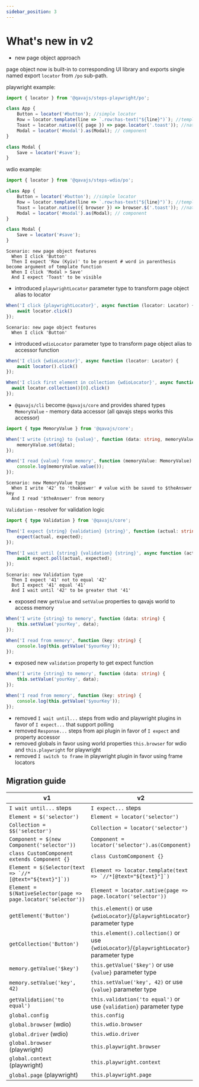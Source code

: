 ```yaml
---
sidebar_position: 3
---
```


# What's new in v2

- new page object approach

page object now is built-in to corresponding UI library and exports single named export `locator` from `/po` sub-path. 

playwright example:
```typescript
import { locator } from '@qavajs/steps-playwright/po';

class App {
    Button = locator('#button'); //simple locator
    Row = locator.template(line => `.row:has-text("${line}")`); //template locator
    Toast = locator.native(({ page }) => page.locator('.toast')); //native locator
    Modal = locator('#modal').as(Modal); // component
}

class Modal {
    Save = locator('#save');   
}
```

wdio example:
```typescript
import { locator } from '@qavajs/steps-wdio/po';

class App {
    Button = locator('#button'); //simple locator
    Row = locator.template(line => `.row:has-text("${line}")`); //template locator
    Toast = locator.native(({ browser }) => browser.$('.toast')); //native locator
    Modal = locator('#modal').as(Modal); // component
}

class Modal {
    Save = locator('#save');   
}
```

```gherkin
Scenario: new page object features
  When I click 'Button'
  Then I expect 'Row (Kyiv)' to be present # word in parenthesis become argument of template function
  When I click 'Modal > Save'
  And I expect 'Toast' to be visible
```

- introduced `playwrightLocator` parameter type to transform page object alias to locator
```typescript
When('I click {playwrightLocator}', async function (locator: Locator) {
    await locator.click()
});
```

```gherkin
Scenario: new page object features
  When I click 'Button'
```

- introduced `wdioLocator` parameter type to transform page object alias to accessor function
```typescript
When('I click {wdioLocator}', async function (locator: Locator) {
    await locator().click()
});

When('I click first element in collection {wdioLocator}', async function (locator: Locator) {
  await locator.collection()[0].click()
});
```

- `@qavajs/cli` become `@qavajs/core` and provides shared types
  `MemoryValue` - memory data accessor (all qavajs steps works this accessor)

```typescript
import { type MemoryValue } from '@qavajs/core';

When('I write {string} to {value}', function (data: string, memoryValue: MemoryValue) {
    memoryValue.set(data);
});

When('I read {value} from memory', function (memoryValue: MemoryValue) {
    console.log(memoryValue.value());
});
```

```gherkin
Scenario: new MemoryValue type
  When I write '42' to 'theAnswer' # value with be saved to $theAnswer key
  And I read '$theAnswer' from memory
```

`Validation` - resolver for validation logic
```typescript
import { type Validation } from '@qavajs/core';

Then('I expect {string} {validation} {string}', function (actual: string, expect: Validation, expected: string) {
    expect(actual, expected);
});

Then('I wait until {string} {validation} {string}', async function (actual: string, expect: Validation, expected: string) {
    await expect.poll(actual, expected);
});
```

```gherkin
Scenario: new Validation type
  Then I expect '41' not to equal '42'
  But I expect '41' equal '41'
  And I wait until '42' to be greater that '41'
```

- exposed new `getValue` and `setValue` properties to qavajs world to access memory
```typescript
When('I write {string} to memory', function (data: string) {
    this.setValue('yourKey', data);
});

When('I read from memory', function (key: string) {
    console.log(this.getValue('$yourKey'));
});
```

- exposed new `validation` property to get expect function
```typescript
When('I write {string} to memory', function (data: string) {
    this.setValue('yourKey', data);
});

When('I read from memory', function (key: string) {
    console.log(this.getValue('$yourKey'));
});
```

- removed `I wait until...` steps from wdio and playwright plugins in favor of `I expect...` that support polling
- removed `Response...` steps from api plugin in favor of `I expect` and property accessor
- removed globals in favor using world properties `this.browser` for wdio and `this.playwright` for playwright
- removed `I switch to frame` in playwright plugin in favor using frame locators


## Migration guide

| v1                                                               | v2                                                                                        |
|------------------------------------------------------------------|-------------------------------------------------------------------------------------------|
| `I wait until...` steps                                          | `I expect...` steps                                                                       |
| `Element = $('selector')`                                        | `Element = locator('selector')`                                                           |                                                                            
| `Collection = $$('selector')`                                    | `Collection = locator('selector')`                                                        |                                                                            
| `Component = $(new Component('selector'))`                       | `Component = locator('selector').as(Component)`                                           | 
| `class CustomComponent extends Component {}`                     | `class CustomComponent {}`                                                                |
| ``Element = $(Selector(text => `//*[@text="${text}"]`))``        | ``Element => locator.template(text => `//*[@text="${text}"]`)``                           |
| ``Element = $(NativeSelector(page => page.locator('selector'))`` | ``Element = locator.native(page => page.locator('selector'))``                            |
| `getElement('Button')`                                           | `this.element()` or use `{wdioLocator}`/`{playwrightLocator}` parameter type              |
| `getCollection('Button')`                                        | `this.element().collection()` or use `{wdioLocator}`/`{playwrightLocator}` parameter type |
| `memory.getValue('$key')`                                        | `this.getValue('$key')` or use `{value}` parameter type                                   |                                                                            
| `memory.setValue('key', 42)`                                     | `this.setValue('key', 42)` or use `{value}` parameter type                                |                                                                            
| `getValidatiion('to equal')`                                     | `this.validation('to equal')` or use `{validation}` parameter type                        |                                                                          
| `global.config`                                                  | `this.config`                                                                             |
| `global.browser` (wdio)                                          | `this.wdio.browser`                                                                       |                                                                          
| `global.driver`  (wdio)                                          | `this.wdio.driver`                                                                        |                                                                          
| `global.browser` (playwright)                                    | `this.playwright.browser`                                                                 |                                                                          
| `global.context` (playwright)                                    | `this.playwright.context`                                                                 |                                                                          
| `global.page` (playwright)                                       | `this.playwright.page`                                                                    |                                                                          
